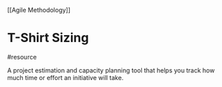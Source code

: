 [[Agile Methodology]]
# T-Shirt Sizing
#resource 

A project estimation and capacity planning tool that helps you track how much time or effort an initiative will take.
